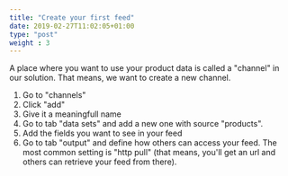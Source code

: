 ```yaml
---
title: "Create your first feed"
date: 2019-02-27T11:02:05+01:00
type: "post"
weight : 3
---
```


A place where you want to use your product data is called a "channel" in our solution. That means, we want to create a new channel.

1. Go to "channels"
2. Click "add"
3. Give it a meaningfull name
4. Go to tab "data sets" and add a new one with source "products".
5. Add the fields you want to see in your feed
6. Go to tab "output" and define how others can access your feed. The most common setting is "http pull" (that means, you'll get an url and others can retrieve your feed from there).